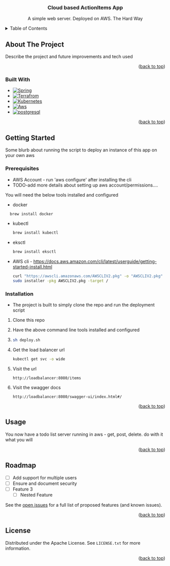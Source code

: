 <!-- Improved compatibility of back to top link: See: https://github.com/othneildrew/Best-README-Template/pull/73 -->
<a name="readme-top"></a>
<!--
*** Thanks for checking out the Best-README-Template. If you have a suggestion
*** that would make this better, please fork the repo and create a pull request
*** or simply open an issue with the tag "enhancement".
*** Don't forget to give the project a star!
*** Thanks again! Now go create something AMAZING! :D
-->


<h3 align="center">Cloud based ActionItems App</h3>
  <p align="center">
    A simple web server. Deployed on AWS. The Hard Way


<!-- TABLE OF CONTENTS -->
<details>
  <summary>Table of Contents</summary>
  <ol>
    <li>
      <a href="#about-the-project">About The Project</a>
      <ul>
        <li><a href="#built-with">Built With</a></li>
      </ul>
    </li>
    <li>
      <a href="#getting-started">Getting Started</a>
      <ul>
        <li><a href="#prerequisites">Prerequisites</a></li>
        <li><a href="#installation">Installation</a></li>
      </ul>
    </li>
    <li><a href="#usage">Usage</a></li>
    <li><a href="#roadmap">Roadmap</a></li>
    <li><a href="#contributing">Contributing</a></li>
    <li><a href="#license">License</a></li>
    <li><a href="#contact">Contact</a></li>
    <li><a href="#acknowledgments">Acknowledgments</a></li>
  </ol>
</details>


<!-- ABOUT THE PROJECT -->
## About The Project

Describe the project and future improvements and tech used

<p align="right">(<a href="#readme-top">back to top</a>)</p>



### Built With

* [![Spring][Spring]][Spring-url]
* [![Terrafrom][Terraform]][Terraform-url]
* [![Kubernetes][Kubernetes]][Kubernetes-url]
* [![Aws][Aws]][Aws-url]
* [![postgresql][postgresql]][postgresql-url]

<p align="right">(<a href="#readme-top">back to top</a>)</p>

<!-- GETTING STARTED -->
## Getting Started

Some blurb about running the script to deploy an instance of this app on your own aws

### Prerequisites
* AWS Account - run 'aws configure' after installing the cli
* TODO-add more details about setting up aws account/permissions....


You will need the below tools installed and configured

* docker  
```sh
  brew install docker
  ```

* kubectl
  ```sh
  brew install kubectl
  ```
* eksctl
  ```sh
  brew install eksctl
  ```
* AWS cli - https://docs.aws.amazon.com/cli/latest/userguide/getting-started-install.html
  ```sh
  curl "https://awscli.amazonaws.com/AWSCLIV2.pkg" -o "AWSCLIV2.pkg"
  sudo installer -pkg AWSCLIV2.pkg -target /
  ```

### Installation

* The project is built to simply clone the repo and run the deployment script

1. Clone this repo
2. Have the above command line tools installed and configured
3. 
   ```sh
   sh deploy.sh
   ```
3. Get the load balancer url
   ```sh
   kubectl get svc -o wide
   ```
4. Visit the url
   ```http
   http://loadbalancer:8080/items
   ```

5. Visit the swagger docs
   ```http
   http://loadbalancer:8080/swagger-ui/index.html#/
   ```

<p align="right">(<a href="#readme-top">back to top</a>)</p>


<!-- USAGE EXAMPLES -->
## Usage

You now have a todo list server running in aws - get, post, delete. do with it what you will

<p align="right">(<a href="#readme-top">back to top</a>)</p>


<!-- ROADMAP -->
## Roadmap

- [ ] Add support for multiple users
- [ ] Ensure and document security 
- [ ] Feature 3
    - [ ] Nested Feature

See the [open issues](https://github.com/gxwilkerson415/ActionItemsApp/issues) for a full list of proposed features (and known issues).

<p align="right">(<a href="#readme-top">back to top</a>)</p>

<!-- LICENSE -->
## License

Distributed under the Apache License. See `LICENSE.txt` for more information.

<p align="right">(<a href="#readme-top">back to top</a>)</p>

<!-- MARKDOWN LINKS & IMAGES -->
<!-- https://www.markdownguide.org/basic-syntax/#reference-style-links -->
[Spring-url]: https://spring.io/
[Spring]: https://img.shields.io/badge/Spring-8015847?style=for-the-badge&logo=Spring&logoColor=white

[postgresql-url]: https://www.postgresql.org/
[postgresql]: https://img.shields.io/badge/postgresql-326CE5?style=for-the-badge&logo=postgresql&logoColor=white


[terraform-url]: https://terraform.io/
[terraform]: https://img.shields.io/badge/terraform-844FBA?style=for-the-badge&logo=terraform&logoColor=white

[Aws-url]: https://aws.amazon.com/eks/
[Aws]: https://img.shields.io/badge/EKS-FF9900?style=for-the-badge&logo=amazoneks&logoColor=white

[kubernetes-url]: https://kubernetes.io/
[kubernetes]: https://img.shields.io/badge/Kubernetes-326CE5?style=for-the-badge&logo=kubernetes&logoColor=white

